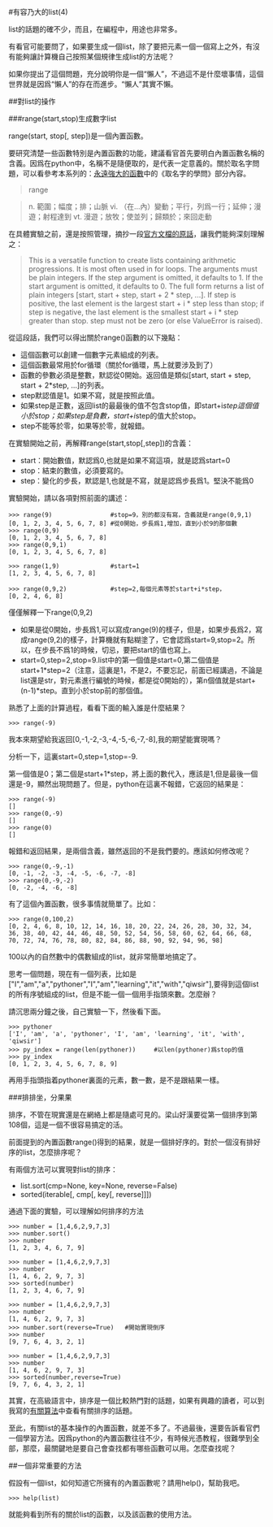 #有容乃大的list(4)

list的話題的確不少，而且，在編程中，用途也非常多。

有看官可能要問了，如果要生成一個list，除了要把元素一個一個寫上之外，有沒有能夠讓計算機自己按照某個規律生成list的方法呢？

如果你提出了這個問題，充分說明你是一個“懶人”，不過這不是什麼壞事情，這個世界就是因爲“懶人”的存在而進步。“懶人”其實不懶。

##對list的操作

###range(start,stop)生成數字list

range(start, stop[, step])是一個內置函數。

要研究清楚一些函數特別是內置函數的功能，建議看官首先要明白內置函數名稱的含義。因爲在python中，名稱不是隨便取的，是代表一定意義的。關於取名字問題，可以看參考本系列的：[永遠強大的函數](./106.md)中的《取名字的學問》部分內容。

>range

>n. 範圍；幅度；排；山脈
>vi. （在...內）變動；平行，列爲一行；延伸；漫遊；射程達到
>vt. 漫遊；放牧；使並列；歸類於；來回走動

在具體實驗之前，還是按照管理，摘抄一段[官方文檔的原話](https://docs.python.org/2/library/functions.html#range)，讓我們能夠深刻理解之：

>This is a versatile function to create lists containing arithmetic progressions. It is most often used in for loops. The arguments must be plain integers. If the step argument is omitted, it defaults to 1. If the start argument is omitted, it defaults to 0. The full form returns a list of plain integers [start, start + step, start + 2 * step, ...]. If step is positive, the last element is the largest start + i * step less than stop; if step is negative, the last element is the smallest start + i * step greater than stop. step must not be zero (or else ValueError is raised).

從這段話，我們可以得出關於range()函數的以下幾點：

- 這個函數可以創建一個數字元素組成的列表。
- 這個函數最常用於for循環（關於for循環，馬上就要涉及到了）
- 函數的參數必須是整數，默認從0開始。返回值是類似[start, start + step, start + 2*step, ...]的列表。
- step默認值是1。如果不寫，就是按照此值。
- 如果step是正數，返回list的最最後的值不包含stop值，即start+i*step這個值小於stop；如果step是負數，start+i*step的值大於stop。
- step不能等於零，如果等於零，就報錯。

在實驗開始之前，再解釋range(start,stop[,step])的含義：

- start：開始數值，默認爲0,也就是如果不寫這項，就是認爲start=0
- stop：結束的數值，必須要寫的。
- step：變化的步長，默認是1,也就是不寫，就是認爲步長爲1。堅決不能爲0

實驗開始，請以各項對照前面的講述：

    >>> range(9)                #stop=9，別的都沒有寫，含義就是range(0,9,1)
    [0, 1, 2, 3, 4, 5, 6, 7, 8] #從0開始，步長爲1,增加，直到小於9的那個數
    >>> range(0,9)
    [0, 1, 2, 3, 4, 5, 6, 7, 8]
    >>> range(0,9,1)
    [0, 1, 2, 3, 4, 5, 6, 7, 8]

    >>> range(1,9)              #start=1
    [1, 2, 3, 4, 5, 6, 7, 8]

    >>> range(0,9,2)            #step=2,每個元素等於start+i*step，
    [0, 2, 4, 6, 8]

僅僅解釋一下range(0,9,2)

- 如果是從0開始，步長爲1,可以寫成range(9)的樣子，但是，如果步長爲2，寫成range(9,2)的樣子，計算機就有點糊塗了，它會認爲start=9,stop=2。所以，在步長不爲1的時候，切忌，要把start的值也寫上。
- start=0,step=2,stop=9.list中的第一個值是start=0,第二個值是start+1*step=2（注意，這裏是1，不是2，不要忘記，前面已經講過，不論是list還是str，對元素進行編號的時候，都是從0開始的），第n個值就是start+(n-1)*step。直到小於stop前的那個值。

熟悉了上面的計算過程，看看下面的輸入誰是什麼結果？

    >>> range(-9)

我本來期望給我返回[0,-1,-2,-3,-4,-5,-6,-7,-8],我的期望能實現嗎？

分析一下，這裏start=0,step=1,stop=-9.

第一個值是0；第二個是start+1*step，將上面的數代入，應該是1,但是最後一個還是-9，顯然出現問題了。但是，python在這裏不報錯，它返回的結果是：

    >>> range(-9)
    []
    >>> range(0,-9)
    []
    >>> range(0)
    []

報錯和返回結果，是兩個含義，雖然返回的不是我們要的。應該如何修改呢？

    >>> range(0,-9,-1)
    [0, -1, -2, -3, -4, -5, -6, -7, -8]
    >>> range(0,-9,-2)
    [0, -2, -4, -6, -8]

有了這個內置函數，很多事情就簡單了。比如：

    >>> range(0,100,2)
    [0, 2, 4, 6, 8, 10, 12, 14, 16, 18, 20, 22, 24, 26, 28, 30, 32, 34, 36, 38, 40, 42, 44, 46, 48, 50, 52, 54, 56, 58, 60, 62, 64, 66, 68, 70, 72, 74, 76, 78, 80, 82, 84, 86, 88, 90, 92, 94, 96, 98]

100以內的自然數中的偶數組成的list，就非常簡單地搞定了。

思考一個問題，現在有一個列表，比如是["I","am","a","pythoner","I","am","learning","it","with","qiwsir"],要得到這個list的所有序號組成的list，但是不能一個一個用手指頭來數。怎麼辦？

請沉思兩分鐘之後，自己實驗一下，然後看下面。

    >>> pythoner
    ['I', 'am', 'a', 'pythoner', 'I', 'am', 'learning', 'it', 'with', 'qiwsir']
    >>> py_index = range(len(pythoner))     #以len(pythoner)爲stop的值
    >>> py_index
    [0, 1, 2, 3, 4, 5, 6, 7, 8, 9]

再用手指頭指着pythoner裏面的元素，數一數，是不是跟結果一樣。

###排排坐，分果果

排序，不管在現實還是在網絡上都是隨處可見的。梁山好漢要從第一個排序到第108個，這是一個不很容易搞定的活。

前面提到的內置函數range()得到的結果，就是一個排好序的。對於一個沒有排好序的list，怎麼排序呢？

有兩個方法可以實現對list的排序：

- list.sort(cmp=None, key=None, reverse=False)
- sorted(iterable[, cmp[, key[, reverse]]])

通過下面的實驗，可以理解如何排序的方法

    >>> number = [1,4,6,2,9,7,3]
    >>> number.sort()
    >>> number
    [1, 2, 3, 4, 6, 7, 9]

    >>> number = [1,4,6,2,9,7,3]
    >>> number
    [1, 4, 6, 2, 9, 7, 3]
    >>> sorted(number)
    [1, 2, 3, 4, 6, 7, 9]

    >>> number = [1,4,6,2,9,7,3]
    >>> number
    [1, 4, 6, 2, 9, 7, 3]
    >>> number.sort(reverse=True)   #開始實現倒序
    >>> number
    [9, 7, 6, 4, 3, 2, 1]

    >>> number = [1,4,6,2,9,7,3]
    >>> number
    [1, 4, 6, 2, 9, 7, 3]
    >>> sorted(number,reverse=True)
    [9, 7, 6, 4, 3, 2, 1]

其實，在高級語言中，排序是一個比較熱門對的話題，如果有興趣的讀者，可以到我寫的[有關算法](https://github.com/qiwsir/algorithm/blob/master/README.md)中查看有關排序的話題。

至此，有關list的基本操作的內置函數，就差不多了。不過最後，還要告訴看官們一個學習方法。因爲python的內置函數往往不少，有時候光憑教程，很難學到全部，那麼，最關鍵地是要自己會查找都有哪些函數可以用。怎麼查找呢？

##一個非常重要的方法

假設有一個list，如何知道它所擁有的內置函數呢？請用help()，幫助我吧。

    >>> help(list)

就能夠看到所有的關於list的函數，以及該函數的使用方法。
